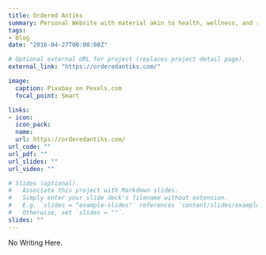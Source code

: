 ```yaml
---
title: Ordered Antiks
summary: Personal Website with material akin to health, wellness, and relationships.
tags:
- Blog
date: "2016-04-27T00:00:00Z"

# Optional external URL for project (replaces project detail page).
external_link: "https://orderedantiks.com/"

image:
  caption: Pixabay on Pexels.com
  focal_point: Smart

links:
- icon: 
  icon_pack: 
  name: 
  url: https://orderedantiks.com/
url_code: ""
url_pdf: ""
url_slides: ""
url_video: ""

# Slides (optional).
#   Associate this project with Markdown slides.
#   Simply enter your slide deck's filename without extension.
#   E.g. `slides = "example-slides"` references `content/slides/example-slides.md`.
#   Otherwise, set `slides = ""`.
slides: ""
---
```


No Writing Here. 
